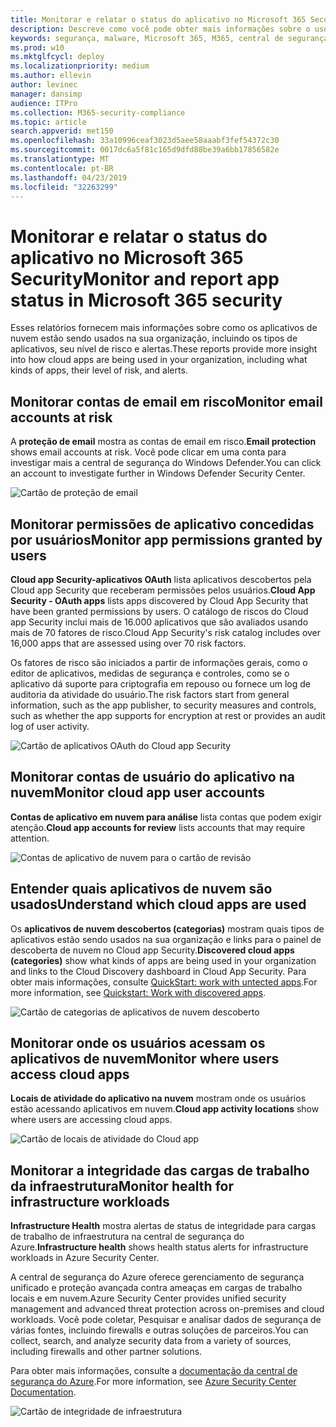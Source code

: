 ```yaml
---
title: Monitorar e relatar o status do aplicativo no Microsoft 365 Security
description: Descreve como você pode obter mais informações sobre o uso do aplicativo na nuvem em sua organização
keywords: segurança, malware, Microsoft 365, M365, central de segurança, monitor, relatório, aplicativos
ms.prod: w10
ms.mktglfcycl: deploy
ms.localizationpriority: medium
ms.author: ellevin
author: levinec
manager: dansimp
audience: ITPro
ms.collection: M365-security-compliance
ms.topic: article
search.appverid: met150
ms.openlocfilehash: 33a10996ceaf3023d5aee58aaabf3fef54372c30
ms.sourcegitcommit: 0017dc6a5f81c165d9dfd88be39a6bb17856582e
ms.translationtype: MT
ms.contentlocale: pt-BR
ms.lasthandoff: 04/23/2019
ms.locfileid: "32263299"
---
```

# <a name="monitor-and-report-app-status-in-microsoft-365-security"></a><span data-ttu-id="8b9f0-104">Monitorar e relatar o status do aplicativo no Microsoft 365 Security</span><span class="sxs-lookup"><span data-stu-id="8b9f0-104">Monitor and report app status in Microsoft 365 security</span></span>


<span data-ttu-id="8b9f0-105">Esses relatórios fornecem mais informações sobre como os aplicativos de nuvem estão sendo usados na sua organização, incluindo os tipos de aplicativos, seu nível de risco e alertas.</span><span class="sxs-lookup"><span data-stu-id="8b9f0-105">These reports provide more insight into how cloud apps are being used in your organization, including what kinds of apps, their level of risk, and alerts.</span></span>

## <a name="monitor-email-accounts-at-risk"></a><span data-ttu-id="8b9f0-106">Monitorar contas de email em risco</span><span class="sxs-lookup"><span data-stu-id="8b9f0-106">Monitor email accounts at risk</span></span>

<span data-ttu-id="8b9f0-107">A **proteção de email** mostra as contas de email em risco.</span><span class="sxs-lookup"><span data-stu-id="8b9f0-107">**Email protection** shows email accounts at risk.</span></span> <span data-ttu-id="8b9f0-108">Você pode clicar em uma conta para investigar mais a central de segurança do Windows Defender.</span><span class="sxs-lookup"><span data-stu-id="8b9f0-108">You can click an account to investigate further in Windows Defender Security Center.</span></span>

![Cartão de proteção de email](./media/security-docs/email-protection.png)

## <a name="monitor-app-permissions-granted-by-users"></a><span data-ttu-id="8b9f0-110">Monitorar permissões de aplicativo concedidas por usuários</span><span class="sxs-lookup"><span data-stu-id="8b9f0-110">Monitor app permissions granted by users</span></span>

<span data-ttu-id="8b9f0-111">**Cloud app Security-aplicativos OAuth** lista aplicativos descobertos pela Cloud app Security que receberam permissões pelos usuários.</span><span class="sxs-lookup"><span data-stu-id="8b9f0-111">**Cloud App Security - OAuth apps** lists apps discovered by Cloud App Security that have been granted permissions by users.</span></span> <span data-ttu-id="8b9f0-112">O catálogo de riscos do Cloud app Security inclui mais de 16.000 aplicativos que são avaliados usando mais de 70 fatores de risco.</span><span class="sxs-lookup"><span data-stu-id="8b9f0-112">Cloud App Security's risk catalog includes over 16,000 apps that are assessed using over 70 risk factors.</span></span>

<span data-ttu-id="8b9f0-113">Os fatores de risco são iniciados a partir de informações gerais, como o editor de aplicativos, medidas de segurança e controles, como se o aplicativo dá suporte para criptografia em repouso ou fornece um log de auditoria da atividade do usuário.</span><span class="sxs-lookup"><span data-stu-id="8b9f0-113">The risk factors start from general information, such as the app publisher, to security measures and controls, such as whether the app supports for encryption at rest or provides an audit log of user activity.</span></span>

![Cartão de aplicativos OAuth do Cloud app Security](./media/security-docs/cloud-app-security-oauth-apps.png)

## <a name="monitor-cloud-app-user-accounts"></a><span data-ttu-id="8b9f0-115">Monitorar contas de usuário do aplicativo na nuvem</span><span class="sxs-lookup"><span data-stu-id="8b9f0-115">Monitor cloud app user accounts</span></span>

<span data-ttu-id="8b9f0-116">**Contas de aplicativo em nuvem para análise** lista contas que podem exigir atenção.</span><span class="sxs-lookup"><span data-stu-id="8b9f0-116">**Cloud app accounts for review** lists accounts that may require attention.</span></span>

![Contas de aplicativo de nuvem para o cartão de revisão](./media/security-docs/cloud-app-accounts-for-review.png)

## <a name="understand-which-cloud-apps-are-used"></a><span data-ttu-id="8b9f0-118">Entender quais aplicativos de nuvem são usados</span><span class="sxs-lookup"><span data-stu-id="8b9f0-118">Understand which cloud apps are used</span></span>

<span data-ttu-id="8b9f0-119">Os **aplicativos de nuvem descobertos (categorias)** mostram quais tipos de aplicativos estão sendo usados na sua organização e links para o painel de descoberta de nuvem no Cloud app Security.</span><span class="sxs-lookup"><span data-stu-id="8b9f0-119">**Discovered cloud apps (categories)** show what kinds of apps are being used in your organization and links to the Cloud Discovery dashboard in Cloud App Security.</span></span> <span data-ttu-id="8b9f0-120">Para obter mais informações, consulte [QuickStart: work with untected apps](https://docs.microsoft.com/cloud-app-security/discovered-apps).</span><span class="sxs-lookup"><span data-stu-id="8b9f0-120">For more information, see [Quickstart: Work with discovered apps](https://docs.microsoft.com/cloud-app-security/discovered-apps).</span></span>  

![Cartão de categorias de aplicativos de nuvem descoberto](./media/security-docs/discovered-cloud-apps-categories.png)

## <a name="monitor-where-users-access-cloud-apps"></a><span data-ttu-id="8b9f0-122">Monitorar onde os usuários acessam os aplicativos de nuvem</span><span class="sxs-lookup"><span data-stu-id="8b9f0-122">Monitor where users access cloud apps</span></span>

<span data-ttu-id="8b9f0-123">**Locais de atividade do aplicativo na nuvem** mostram onde os usuários estão acessando aplicativos em nuvem.</span><span class="sxs-lookup"><span data-stu-id="8b9f0-123">**Cloud app activity locations** show where users are accessing cloud apps.</span></span>

![Cartão de locais de atividade do Cloud app](./media/security-docs/cloud-app-activity-locations.png)

## <a name="monitor-health-for-infrastructure-workloads"></a><span data-ttu-id="8b9f0-125">Monitorar a integridade das cargas de trabalho da infraestrutura</span><span class="sxs-lookup"><span data-stu-id="8b9f0-125">Monitor health for infrastructure workloads</span></span>

<span data-ttu-id="8b9f0-126">**Infrastructure Health** mostra alertas de status de integridade para cargas de trabalho de infraestrutura na central de segurança do Azure.</span><span class="sxs-lookup"><span data-stu-id="8b9f0-126">**Infrastructure health** shows health status alerts for infrastructure workloads in Azure Security Center.</span></span>

<span data-ttu-id="8b9f0-127">A central de segurança do Azure oferece gerenciamento de segurança unificado e proteção avançada contra ameaças em cargas de trabalho locais e em nuvem.</span><span class="sxs-lookup"><span data-stu-id="8b9f0-127">Azure Security Center provides unified security management and advanced threat protection across on-premises and cloud workloads.</span></span> <span data-ttu-id="8b9f0-128">Você pode coletar, Pesquisar e analisar dados de segurança de várias fontes, incluindo firewalls e outras soluções de parceiros.</span><span class="sxs-lookup"><span data-stu-id="8b9f0-128">You can collect, search, and analyze security data from a variety of sources, including firewalls and other partner solutions.</span></span>

<span data-ttu-id="8b9f0-129">Para obter mais informações, consulte a [documentação da central de segurança do Azure](https://docs.microsoft.com/azure/security-center/).</span><span class="sxs-lookup"><span data-stu-id="8b9f0-129">For more information, see [Azure Security Center Documentation](https://docs.microsoft.com/azure/security-center/).</span></span>

![Cartão de integridade de infraestrutura](./media/security-docs/infrastructure-health.png)
